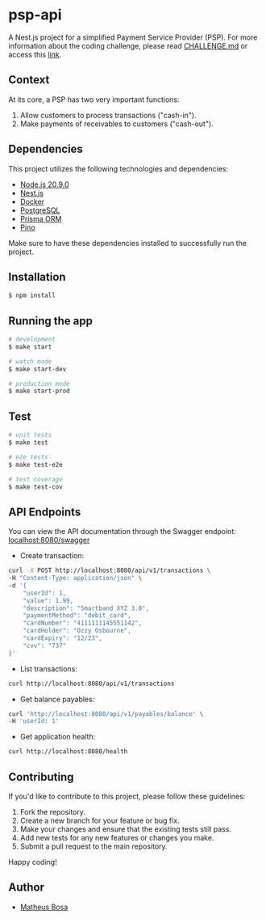 # psp-api

A Nest.js project for a simplified Payment Service Provider (PSP). For more information about the coding challenge, please read [CHALLENGE.md](./CHALLENGE.md) or access this [link](https://github.com/pagarme/vagas/blob/master/desafios/software-engineer-backend/README.md).

## Context

At its core, a PSP has two very important functions:

1. Allow customers to process transactions ("cash-in").
2. Make payments of receivables to customers ("cash-out").

## Dependencies

This project utilizes the following technologies and dependencies:

- [Node.js 20.9.0](https://nodejs.org/)
- [Nest.js](https://nestjs.com/)
- [Docker](https://www.docker.com/)
- [PostgreSQL](https://postgresql.org/)
- [Prisma ORM](https://www.prisma.io/)
- [Pino](https://getpino.io/)

Make sure to have these dependencies installed to successfully run the project.

## Installation

```bash
$ npm install
```

## Running the app

```bash
# development
$ make start

# watch mode
$ make start-dev

# production mode
$ make start-prod
```

## Test

```bash
# unit tests
$ make test

# e2e tests
$ make test-e2e

# test coverage
$ make test-cov
```

## API Endpoints

You can view the API documentation through the Swagger endpoint: [localhost:8080/swagger](http://localhost:8080/swagger)

- Create transaction:

```bash
curl -X POST http://localhost:8080/api/v1/transactions \
-H "Content-Type: application/json" \
-d '{
    "userId": 1,
    "value": 1.99,
    "description": "Smartband XYZ 3.0",
    "paymentMethod": "debit_card",
    "cardNumber": "4111111145551142",
    "cardHolder": "Ozzy Osbourne",
    "cardExpiry": "12/23",
    "cvv": "737"
}'
```

- List transactions:

```bash
curl http://localhost:8080/api/v1/transactions
```

- Get balance payables:

```bash
curl 'http://localhost:8080/api/v1/payables/balance' \
-H 'userId: 1'
```

- Get application health:

```bash
curl http://localhost:8080/health
```

## Contributing

If you'd like to contribute to this project, please follow these guidelines:

1. Fork the repository.
2. Create a new branch for your feature or bug fix.
3. Make your changes and ensure that the existing tests still pass.
4. Add new tests for any new features or changes you make.
5. Submit a pull request to the main repository.

Happy coding!

## Author

- [Matheus Bosa](https://www.linkedin.com/in/matheusfbosa/)
